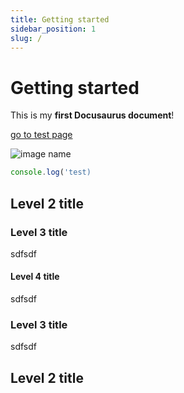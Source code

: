 ```yaml
---
title: Getting started
sidebar_position: 1
slug: /
---
```


# Getting started

This is my **first Docusaurus document**!

[go to test page](/test)

![image name](/img/docusaurus.png)

```jsx
console.log('test)
```

## Level 2 title

### Level 3 title

sdfsdf

#### Level 4 title

sdfsdf

### Level 3 title

sdfsdf

## Level 2 title
